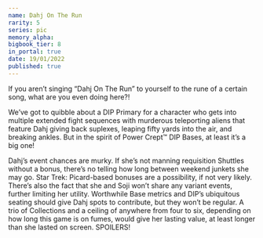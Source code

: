 ```yaml
---
name: Dahj On The Run
rarity: 5
series: pic
memory_alpha:
bigbook_tier: 8
in_portal: true
date: 19/01/2022
published: true
---
```


If you aren’t singing “Dahj On The Run” to yourself to the rune of a certain song, what are you even doing here?!

We’ve got to quibble about a DIP Primary for a character who gets into multiple extended fight sequences with murderous teleporting aliens that feature Dahj giving back suplexes, leaping fifty yards into the air, and breaking ankles. But in the spirit of Power Crept™ DIP Bases, at least it’s a big one!

Dahj’s event chances are murky. If she’s not manning requisition Shuttles without a bonus, there’s no telling how long between weekend junkets she may go. Star Trek: Picard-based bonuses are a possibility, if not very likely. There’s also the fact that she and Soji won’t share any variant events, further limiting her utility. Worthwhile Base metrics and DIP’s ubiquitous seating should give Dahj spots to contribute, but they won’t be regular. A trio of Collections and a ceiling of anywhere from four to six, depending on how long this game is on fumes, would give her lasting value, at least longer than she lasted on screen. SPOILERS!
